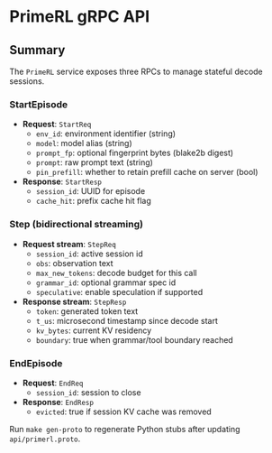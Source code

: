 # PrimeRL gRPC API

## Summary
The `PrimeRL` service exposes three RPCs to manage stateful decode sessions.

### StartEpisode
- **Request**: `StartReq`
  - `env_id`: environment identifier (string)
  - `model`: model alias (string)
  - `prompt_fp`: optional fingerprint bytes (blake2b digest)
  - `prompt`: raw prompt text (string)
  - `pin_prefill`: whether to retain prefill cache on server (bool)
- **Response**: `StartResp`
  - `session_id`: UUID for episode
  - `cache_hit`: prefix cache hit flag

### Step (bidirectional streaming)
- **Request stream**: `StepReq`
  - `session_id`: active session id
  - `obs`: observation text
  - `max_new_tokens`: decode budget for this call
  - `grammar_id`: optional grammar spec id
  - `speculative`: enable speculation if supported
- **Response stream**: `StepResp`
  - `token`: generated token text
  - `t_us`: microsecond timestamp since decode start
  - `kv_bytes`: current KV residency
  - `boundary`: true when grammar/tool boundary reached

### EndEpisode
- **Request**: `EndReq`
  - `session_id`: session to close
- **Response**: `EndResp`
  - `evicted`: true if session KV cache was removed

Run `make gen-proto` to regenerate Python stubs after updating `api/primerl.proto`.
